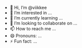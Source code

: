 - 👋 Hi, I’m @viikkee
- 👀 I’m interested in ...
- 🌱 I’m currently learning ...
- 💞️ I’m looking to collaborate on ...
- 📫 How to reach me ...
- 😄 Pronouns: ...
- ⚡ Fun fact: ...

<!---
viikkee/viikkee is a ✨ special ✨ repository because its `README.md` (this file) appears on your GitHub profile.
You can click the Preview link to take a look at your changes.
--->

